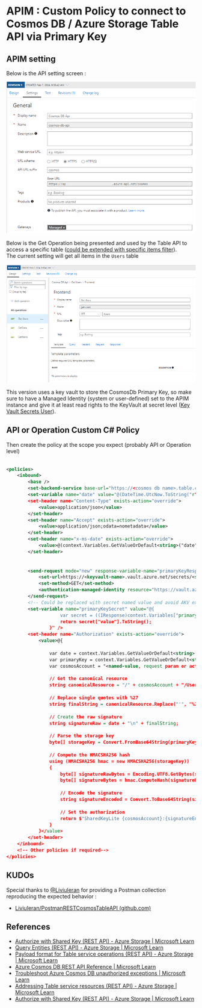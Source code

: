 # APIM : Custom Policy to connect to Cosmos DB / Azure Storage Table API via Primary Key

## APIM setting

Below is the API setting screen : 

![API Setting screen](./assets/table-entity-settings-api.png)

Below is the Get Operation being presented and used by the Table API to access a specific table ([could be extended with specific items filter][table-query-entities]).
</br>
The current setting will get all items in the `Users` table

![Operation Setting screen](./assets/table-entity-settings-ops.png)

This version uses a key vault to store the CosmosDb Primary Key, so make sure to have a Managed Identity (system or user-defined) set to the APIM instance and give it at least read rights to the KeyVault at secret level ([Key Vault Secrets User][key-vault-secrets-user-right]).


## API or Operation Custom C# Policy 

Then create the policy at the scope you expect (probably API or Operation level)

```xml

<policies>
    <inbound>
        <base />
        <set-backend-service base-url="https://<cosmos db name>.table.cosmos.azure.com" />
        <set-variable name="date" value="@(DateTime.UtcNow.ToString("r"))" />
        <set-header name="Content-Type" exists-action="override">
            <value>application/json</value>
        </set-header>
        <set-header name="Accept" exists-action="override">
            <value>application/json;odata=nometadata</value>
        </set-header>
        <set-header name="x-ms-date" exists-action="override">
            <value>@(context.Variables.GetValueOrDefault<string>("date"))</value>
        </set-header>

        
        <send-request mode="new" response-variable-name="primaryKeyResponse" timeout="20" ignore-error="false">
            <set-url>https://<keyvault-name>.vault.azure.net/secrets/<secret-name>/?api-version=7.0</set-url>
            <set-method>GET</set-method>
            <authentication-managed-identity resource="https://vault.azure.net" />
        </send-request>
        <!-- Could be replaced with secret named value and avoid AKV external call -->
        <set-variable name="primaryKeySecret" value="@{
                    var secret = ((IResponse)context.Variables["primaryKeyResponse"]).Body.As<JObject>();
                    return secret["value"].ToString();
                }" />
        <set-header name="Authorization" exists-action="override">
            <value>@{

                var date = context.Variables.GetValueOrDefault<string>("date");
                var primaryKey = context.Variables.GetValueOrDefault<string>("primaryKeySecret");
                var cosmosAccount = "<named-value, request param or actual name>";

                // Get the canonical resource
                string canonicalResource = "/" + cosmosAccount + "/Users";

                // Replace single quotes with %27
                string finalString = canonicalResource.Replace("'", "%27");

                // Create the raw signature
                string signatureRaw = date + "\n" + finalString;

                // Parse the storage key
                byte[] storageKey = Convert.FromBase64String(primaryKey);

                // Compute the HMACSHA256 hash
                using (HMACSHA256 hmac = new HMACSHA256(storageKey))
                {
                    byte[] signatureRawBytes = Encoding.UTF8.GetBytes(signatureRaw);
                    byte[] signatureBytes = hmac.ComputeHash(signatureRawBytes);

                    // Encode the signature
                    string signatureEncoded = Convert.ToBase64String(signatureBytes);

                    // Set the authorization
                    return $"SharedKeyLite {cosmosAccount}:{signatureEncoded}";
                }
            }</value>
        </set-header>
    </inbound>
    <!-- Other policies if required-->
</policies>
```

## KUDOs  

Special thanks to [@LiviuIeran][kudos] for providing a Postman collection reproducing the expected behavior : 
- [LiviuIeran/PostmanRESTCosmosTableAPI (github.com)][kudos-repo]

## References 

- [Authorize with Shared Key (REST API) - Azure Storage | Microsoft Learn](https://learn.microsoft.com/en-us/rest/api/storageservices/authorize-with-shared-key)
- [Query Entities (REST API) - Azure Storage | Microsoft Learn][table-query-entities]
- [Payload format for Table service operations (REST API) - Azure Storage | Microsoft Learn](https://learn.microsoft.com/en-us/rest/api/storageservices/payload-format-for-table-service-operations#see-also)
- [Azure Cosmos DB REST API Reference | Microsoft Learn](https://learn.microsoft.com/en-us/rest/api/cosmos-db/)
- [Troubleshoot Azure Cosmos DB unauthorized exceptions | Microsoft Learn](https://learn.microsoft.com/en-us/azure/cosmos-db/nosql/troubleshoot-unauthorized)
- [Addressing Table service resources (REST API) - Azure Storage | Microsoft Learn](https://learn.microsoft.com/en-us/rest/api/storageservices/addressing-table-service-resources)
- [Authorize with Shared Key (REST API) - Azure Storage | Microsoft Learn](https://learn.microsoft.com/en-us/rest/api/storageservices/authorize-with-shared-key#encoding-the-signature)

[table-query-entities]:https://learn.microsoft.com/en-us/rest/api/storageservices/query-entities
[key-vault-secrets-user-right]:https://learn.microsoft.com/en-us/azure/key-vault/general/rbac-guide?tabs=azure-cli#azure-built-in-roles-for-key-vault-data-plane-operations
[kudos]:https://github.com/LiviuIeran/
[kudos-repo]:https://github.com/LiviuIeran/PostmanRESTCosmosTableAPI
